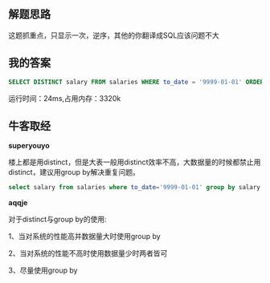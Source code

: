 ## 解题思路

这题抓重点，只显示一次，逆序，其他的你翻译成SQL应该问题不大

## 我的答案

```sql
SELECT DISTINCT salary FROM salaries WHERE to_date = '9999-01-01' ORDER BY salary DESC;
```
运行时间：24ms,占用内存：3320k


## 牛客取经

**superyouyo**

楼上都是用distinct，但是大表一般用distinct效率不高，大数据量的时候都禁止用distinct，建议用group by解决重复问题。

```sql
select salary from salaries where to_date='9999-01-01' group by salary order by salary desc
```

**aqqje**

对于distinct与group by的使用: 

1、当对系统的性能高并数据量大时使用group by 

2、当对系统的性能不高时使用数据量少时两者皆可 

3、尽量使用group by


